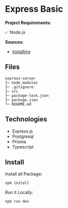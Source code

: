 # Express Basic

**Project Requirements:**

✅ Node.js

**Sources:**

- [Installing](https://expressjs.com/en/starter/installing.html)

## Files

```
express-server
├─ node_modules
├─ .gitignore
├─ src
├─ package-lock.json
├─ package.json
└─ README.md
```

## Technologies

- Express.js
- Postgresql
- Prisma
- Typescript

## Install

Install all Package:

```bash
npm install
```

Run it Locally:

```bash
npm run dev
```
